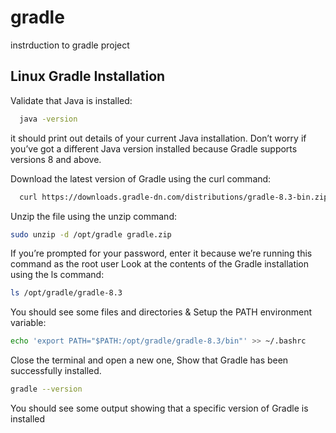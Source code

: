 # gradle
instrduction to gradle project

## Linux Gradle Installation

Validate that Java is installed:

```bash
  java -version
```
it should print out details of your current Java installation. Don’t worry if you’ve got a different
Java version installed because Gradle supports versions 8 and above.

Download the latest version of Gradle using the curl command:

```bash
  curl https://downloads.gradle-dn.com/distributions/gradle-8.3-bin.zip --output ~/gradle.zip
```

Unzip the file using the unzip command:
```bash
sudo unzip -d /opt/gradle gradle.zip
```


If you’re prompted for your password, enter it because we’re running this command as the root user
Look at the contents of the Gradle installation using the ls command:
```bash
ls /opt/gradle/gradle-8.3
```


You should see some files and directories &
Setup the PATH environment variable:

```bash
echo 'export PATH="$PATH:/opt/gradle/gradle-8.3/bin"' >> ~/.bashrc
```
Close the terminal and open a new one,
Show that Gradle has been successfully installed.

```bash
gradle --version
```
You should see some output showing that a specific version of Gradle is installed
